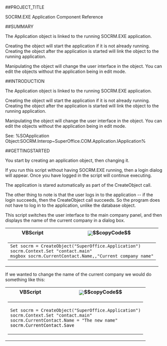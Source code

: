 
##PROJECT_TITLE

SOCRM.EXE Application Component Reference


##SUMMARY


The Application object is linked to the running SOCRM.EXE application. 


Creating the object will start the application if it is not already running. Creating the object after the application is started will link the object to the running application.


Manipulating the object will change the user interface in the object. You can edit the objects without the application being in edit mode.



##INTRODUCTION


The Application object is linked to the running SOCRM.EXE application. 


Creating the object will start the application if it is not already running. Creating the object after the application is started will link the object to the running application.


 


Manipulating the object will change the user interface in the object. You can edit the objects without the application being in edit mode.


 


See: %SOApplication Object:SOCRM.Interop~SuperOffice.COM.Application.IApplication%


 



##GETTINGSTARTED

<p>You start by creating an application object, then changing it.</p>
<p> </p>
<p>If you run this script without having SOCRM.EXE running, then a login dialog will appear. Once you have logged in the script will continue executing.</p>
<p>The application is stared automatically as part of the CreateObject call.</p>
<p>The other thing to note is that the user logs in to the application -- if the login succeeds, then the CreateObject call succeeds. So the program does not have to log in to the application, unlike the database object.</p>
<p> </p>
<p>This script switches the user interface to the main company panel, and then displays the name of the current company in a dialog box.</p>
<div class=LanguageSpecific id=Example_VBscript>
<table class=syntaxtable cellSpacing=0 cellPadding=0 width="100%">
<tbody>
<tr>
<th>VBScript</th>
<th><span class=copyCode onkeypress=CopyCode_CheckKey(this) onmouseover=changeCopyCodeIcon(this,true) onfocusout=changeCopyCodeIcon(this,false) onclick=copyCode(this) onfocusin=changeCopyCodeIcon(this,true) tabIndex=0 onmouseout=changeCopyCodeIcon(this,false)><img class=copyCodeImage src="aximages/copycode.gif" align=absMiddle name=ccImage>$$copyCode$$</span></th></tr>
<tr>
<td colSpan=2>
<div class=LanguageSpecific Name="Code_VB">
<table class=CodeContainerTable cellSpacing=0 cellPadding=0 border=0>
<tbody>
<tr>
<td noWrap><code class=Vb><font class=keyword>Set</font> socrm = CreateObject(<font class=string>"SuperOffice.Application"</font>)
socrm.Context.<font class=keyword>Set</font> <font class=string>"contact.main"</font>
msgbox socrm.CurrentContact.Name,,<font class=string>"Current company name"</font></code></td></tr></tbody></table></div></td></tr></tbody></table></div>
<p> </p>
<p>If we wanted to change the name of the current company we would do something like this:</p>
<div class=LanguageSpecific id=Example_VBscript>
<table class=syntaxtable cellSpacing=0 cellPadding=0 width="100%">
<tbody>
<tr>
<th>VBScript</th>
<th><span class=copyCode onkeypress=CopyCode_CheckKey(this) onmouseover=changeCopyCodeIcon(this,true) onfocusout=changeCopyCodeIcon(this,false) onclick=copyCode(this) onfocusin=changeCopyCodeIcon(this,true) tabIndex=0 onmouseout=changeCopyCodeIcon(this,false)><img class=copyCodeImage src="aximages/copycode.gif" align=absMiddle name=ccImage>$$copyCode$$</span></th></tr>
<tr>
<td colSpan=2>
<div class=LanguageSpecific Name="Code_VB">
<table class=CodeContainerTable cellSpacing=0 cellPadding=0 border=0>
<tbody>
<tr>
<td noWrap>
<p><code class=Vb><font class=keyword>Set</font> socrm = CreateObject(<font class=string>"SuperOffice.Application"</font>)
socrm.Context.<font class=keyword>Set</font> <font class=string>"contact.main"</font>
socrm.CurrentContact.Name = <font class=string>"The new name"
<font color=#000000>socrm.CurrentContact.Save</font></font></code></p></td></tr></tbody></table></div></td></tr></tbody></table></div>
<p class=sourcecode>
 </p>

